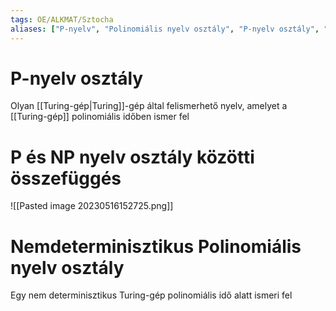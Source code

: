 ```yaml
---
tags: OE/ALKMAT/Sztocha 
aliases: ["P-nyelv", "Polinomiális nyelv osztály", "P-nyelv osztály", "NP-nyelv", "Polinomiális nyelv osztály", "NP-nyelv osztály"]
---
```

# P-nyelv osztály
Olyan [[Turing-gép|Turing]]-gép által felismerhető nyelv, amelyet a [[Turing-gép]] polinomiális időben ismer fel

# P és NP nyelv osztály közötti összefüggés
![[Pasted image 20230516152725.png]]

# Nemdeterminisztikus Polinomiális nyelv osztály
Egy nem determinisztikus Turing-gép polinomiális idő alatt ismeri fel